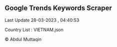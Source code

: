 

## Google Trends Keywords Scraper 
 
Last Update 28-03-2023 , 04:40:53

Country List :
VIETNAM.json



© Abdul Muttaqin 
